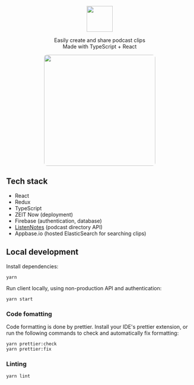 <p align="center">
  <a href="https://castclips.com">
    <img align="center" height="70px" src="https://i.imgur.com/hrNYRxO.png" />
  </a>
</p>

<p align="center">
  Easily create and share podcast clips<br />
  Made with TypeScript + React
</p>

<p align="center">
  <a href="https://castclips.com">
    <img align="center" height="300px" src="https://i.imgur.com/K2P314R.png" style="border-radius: 8px" />
  </a>
</p>

## Tech stack

- React
- Redux
- TypeScript
- ZEIT Now (deployment)
- Firebase (authentication, database)
- [ListenNotes](https://www.listennotes.com/) (podcast directory API)
- Appbase.io (hosted ElasticSearch for searching clips)

## Local development

Install dependencies:

```
yarn
```

Run client locally, using non-production API and authentication:

```
yarn start
```

### Code fomatting

Code formatting is done by prettier. Install your IDE's prettier extension, or run the following commands to check and automatically fix formatting:

```
yarn prettier:check
yarn prettier:fix
```

### Linting

```
yarn lint
```
